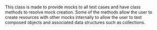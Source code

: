 This class is made to provide mocks to all test cases and have class methods to  resolve mock creation. Some of the methods allow the user to create resources with other mocks internally to allow the user to test composed objects and associated data structures such as collections. 